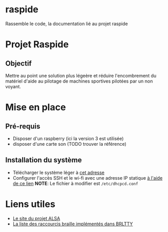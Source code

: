 # raspide
Rassemble le code, la documentation lié au projet raspide
# Projet Raspide
## Objectif

Mettre au point une solution plus légeère et réduire l'encombrement du matériel d'aide au pilotage de machines sportives pilotées par un non voyant.

# Mise en place

## Pré-requis

* Disposer d'un raspberry (ici la version 3 est utilisée)
* disposer d'une carte son (TODO trouver la référence)


## Installation du système

* Télécharger le système léger à [cet adresse](https://downloads.raspberrypi.org/raspbian_lite_latest)
* Configurer l'accès SSH et le wi-fi avec une adresse IP statique [à l'aide de ce lien](https://raspbian-france.fr/raspberry-pi-sans-ecran-sans-clavier/)
**NOTE**: Le fichier à modifier est `/etc/dhcpcd.conf`
# Liens utiles
* [Le site du projet ALSA](http://www.alsa-project.org/main/index.php/SoundcardTesting)
* [La liste des raccourcis braille implémentés dans BRLTTY](http://mielke.cc/brltty/doc/KeyBindings/brl-eu-esys_medium.html)
